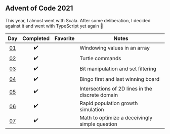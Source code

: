 ## Advent of Code 2021

This year, I almost went with Scala. After some deliberation, I decided against it and went with TypeScript yet again :tada:

|         Day         |     Completed      | Favorite | Notes                                            |
| :-----------------: | :----------------: | :------: | ------------------------------------------------ |
| [01](src/day-01.ts) | :heavy_check_mark: |          | Windowing values in an array                     |
| [02](src/day-02.ts) | :heavy_check_mark: |          | Turtle commands                                  |
| [03](src/day-03.ts) | :heavy_check_mark: |          | Bit manipulation and set filtering               |
| [04](src/day-04.ts) | :heavy_check_mark: |          | Bingo first and last winning board               |
| [05](src/day-05.ts) | :heavy_check_mark: |          | Intersections of 2D lines in the discrete domain |
| [06](src/day-06.ts) | :heavy_check_mark: |          | Rapid population growth simulation               |
| [07](src/day-07.ts) | :heavy_check_mark: |          | Math to optimize a deceivingly simple question   |